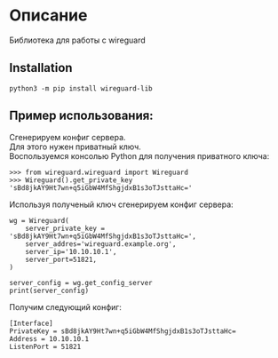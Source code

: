# Описание

Библиотека для работы с wireguard

## Installation

    python3 -m pip install wireguard-lib

## Пример использования:

Сгенерируем конфиг сервера.  
Для этого нужен приватный ключ.  
Воспользуемся консолью Python для получения приватного ключа:  

```
>>> from wireguard.wireguard import Wireguard
>>> Wireguard().get_private_key
'sBd8jkAY9Ht7wn+q5iGbW4MfShgjdxB1s3oTJsttaHc='
```
Используя полученый ключ сгенерируем конфиг сервера:
```
wg = Wireguard(
    server_private_key = 'sBd8jkAY9Ht7wn+q5iGbW4MfShgjdxB1s3oTJsttaHc=',
    server_addres='wireguard.example.org',
    server_ip='10.10.10.1',
    server_port=51821,
)

server_config = wg.get_config_server
print(server_config)
```
Получим следующий конфиг:  
```
[Interface]
PrivateKey = sBd8jkAY9Ht7wn+q5iGbW4MfShgjdxB1s3oTJsttaHc=
Address = 10.10.10.1
ListenPort = 51821
```

